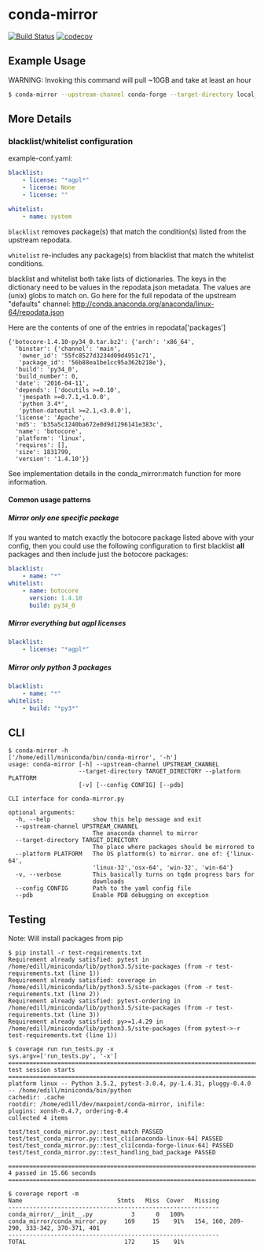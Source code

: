 # conda-mirror
[![Build Status](https://travis-ci.org/ericdill/conda-mirror.svg?branch=master)](https://travis-ci.org/ericdill/conda-mirror)
[![codecov](https://codecov.io/gh/ericdill/conda-mirror/branch/master/graph/badge.svg)](https://codecov.io/gh/ericdill/conda-mirror)


## Example Usage

WARNING: Invoking this command will pull ~10GB and take at least an hour
```bash
$ conda-mirror --upstream-channel conda-forge --target-directory local_mirror --platform linux-64
```

## More Details

### blacklist/whitelist configuration

example-conf.yaml:

```yaml
blacklist:
    - license: "*agpl*"
    - license: None
    - license: ""

whitelist:
    - name: system
```

`blacklist` removes package(s) that match the condition(s) listed from the
upstream repodata.

`whitelist` re-includes any package(s) from blacklist that match the
whitelist conditions.

blacklist and whitelist both take lists of dictionaries. The keys in the
dictionary need to be values in the repodata.json metadata. The values are
(unix) globs to match on. Go here for the full repodata of the upstream
"defaults" channel:
http://conda.anaconda.org/anaconda/linux-64/repodata.json

Here are the contents of one of the entries in repodata['packages']
```
{'botocore-1.4.10-py34_0.tar.bz2': {'arch': 'x86_64',
  'binstar': {'channel': 'main',
   'owner_id': '55fc8527d3234d09d4951c71',
   'package_id': '56b88ea1be1cc95a362b218e'},
  'build': 'py34_0',
  'build_number': 0,
  'date': '2016-04-11',
  'depends': ['docutils >=0.10',
   'jmespath >=0.7.1,<1.0.0',
   'python 3.4*',
   'python-dateutil >=2.1,<3.0.0'],
  'license': 'Apache',
  'md5': 'b35a5c1240ba672e0d9d1296141e383c',
  'name': 'botocore',
  'platform': 'linux',
  'requires': [],
  'size': 1831799,
  'version': '1.4.10'}}
```

See implementation details in the conda_mirror:match function for more 
information.

#### Common usage patterns
##### Mirror **only** one specific package
If you wanted to match exactly the botocore package listed above with your 
config, then you could use the following configuration to first blacklist 
**all** packages and then include just the botocore packages:
 
```yaml
blacklist:
    - name: "*"
whitelist:
    - name: botocore
      version: 1.4.10
      build: py34_0
```
##### Mirror everything but agpl licenses
```yaml
blacklist:
    - license: "*agpl*"
```

##### Mirror only python 3 packages
```yaml
blacklist:
    - name: "*"
whitelist:
    - build: "*py3*"
```


## CLI
```
$ conda-mirror -h
['/home/edill/miniconda/bin/conda-mirror', '-h']
usage: conda-mirror [-h] --upstream-channel UPSTREAM_CHANNEL
                    --target-directory TARGET_DIRECTORY --platform PLATFORM
                    [-v] [--config CONFIG] [--pdb]

CLI interface for conda-mirror.py

optional arguments:
  -h, --help            show this help message and exit
  --upstream-channel UPSTREAM_CHANNEL
                        The anaconda channel to mirror
  --target-directory TARGET_DIRECTORY
                        The place where packages should be mirrored to
  --platform PLATFORM   The OS platform(s) to mirror. one of: {'linux-64',
                        'linux-32','osx-64', 'win-32', 'win-64'}
  -v, --verbose         This basically turns on tqdm progress bars for
                        downloads
  --config CONFIG       Path to the yaml config file
  --pdb                 Enable PDB debugging on exception
```

## Testing

Note: Will install packages from pip

```
$ pip install -r test-requirements.txt
Requirement already satisfied: pytest in /home/edill/miniconda/lib/python3.5/site-packages (from -r test-requirements.txt (line 1))
Requirement already satisfied: coverage in /home/edill/miniconda/lib/python3.5/site-packages (from -r test-requirements.txt (line 2))
Requirement already satisfied: pytest-ordering in /home/edill/miniconda/lib/python3.5/site-packages (from -r test-requirements.txt (line 3))
Requirement already satisfied: py>=1.4.29 in /home/edill/miniconda/lib/python3.5/site-packages (from pytest->-r test-requirements.txt (line 1))

$ coverage run run_tests.py -x
sys.argv=['run_tests.py', '-x']
================================================================================== test session starts ===================================================================================
platform linux -- Python 3.5.2, pytest-3.0.4, py-1.4.31, pluggy-0.4.0 -- /home/edill/miniconda/bin/python
cachedir: .cache
rootdir: /home/edill/dev/maxpoint/conda-mirror, inifile:
plugins: xonsh-0.4.7, ordering-0.4
collected 4 items

test/test_conda_mirror.py::test_match PASSED
test/test_conda_mirror.py::test_cli[anaconda-linux-64] PASSED
test/test_conda_mirror.py::test_cli[conda-forge-linux-64] PASSED
test/test_conda_mirror.py::test_handling_bad_package PASSED

=============================================================================== 4 passed in 15.66 seconds ================================================================================

$ coverage report -m
Name                           Stmts   Miss  Cover   Missing
------------------------------------------------------------
conda_mirror/__init__.py           3      0   100%
conda_mirror/conda_mirror.py     169     15    91%   154, 160, 289-290, 333-342, 370-371, 401
------------------------------------------------------------
TOTAL                            172     15    91%
```
